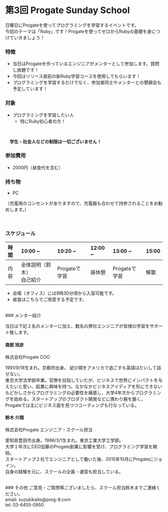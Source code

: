 # 第3回 Progate Sunday School
日曜日にProgateを使ってプログラミングを学習するイベントです。
<br>
今回のテーマは「Ruby」です！Progateを使ってゼロからRubyの基礎を身につけていきましょう！
<br>

### 特徴
- 当日はProgateを作っているエンジニアがメンターとして参加します。質問し放題です！
- 今回はリリース直前の新Ruby学習コースを使用してもらいます！
- プログラミングを学習するだけでなく、参加者同士やメンターとの懇親会も予定しています！

### 対象
- プログラミングを学習したい人
  - 特にRuby初心者の方！
<br>

　**学生・社会人などの制限は一切ございません！**

### 参加費用
- 2000円（昼食代を含む）

### 持ち物
- PC

（充電用のコンセントがありますので、充電器も合わせて持参されることをお勧めします。）

<br>

### スケジュール

| 時間 | 10:00 ~ | 10:20 ~ | 12:00 ~ | 13:00 ~ | 15:00 |
|:------------ |:-------------- |:-------------- |:-------------- |:-------------- |:-------------- |
| 内容 | 全体説明（鈴木）<br>自己紹介 | Progateで学習 | 昼休憩 | Progateで学習 | 解散 |

- 会場（オフィス）には9時30分頃から入室可能です。
- 昼食はこちらでご用意する予定です。

<br>
### メンター紹介

当日は下記２名のメンターに加え、数名の弊社エンジニアが皆様の学習をサポート致します。

#### 南部 旭彦
株式会社Progate COO

1991/9/18生まれ。京都府出身。
幼少期をアメリカで過ごすも英語はたいして話せない。
<br>
東京大学法学部卒業。官僚を目指していたが、ビジネスで世界にインパクトを与えたいと思い、起業に興味を持つ。なかなかビジネスアイディアを形にできないもどかしさからプログラミングの必要性を痛感し、大学4年次からプログラミングを始める。スタートアップのプロダクト開発などに携わり腕を磨く。
<br>
Progateでは主にビジネス面を見つつコーディングも行なっている。

#### 鈴木 介翔
株式会社Progate エンジニア・スクール担当

愛知県豊田市出身。1996/3/1生まれ。東京工業大学工学部。
<br>
大学１年次にCEO加藤のProgate創業に影響を受け、プログラミング学習を開始。
<br>
スタートアップ２社でエンジニアとして働いた後、2015年10月にProgateにジョイン。
<br>
自身の経験を元に、スクールの企画・運営も担当している。

<br>
### その他
ご意見・ご質問等ございましたら、スクール担当鈴木までご連絡ください。
<br>
email: suzukikaito@prog-8.com
<br>
tel: 03-6455-0950

<br>
